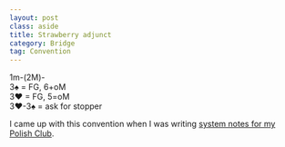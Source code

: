 ```yaml
---
layout: post
class: aside
title: Strawberry adjunct
category: Bridge
tag: Convention
---
```


1m-(2M)-  
3♠ = FG, 6+oM  
3♥ = FG, 5=oM  
3♥-3♠ = ask for stopper

I came up with this convention when I was writing [system notes for my Polish
Club](https://jdh8.github.io/bridge-systems/WJ/1C/COMP_2.html#strawberry-adjunct).

